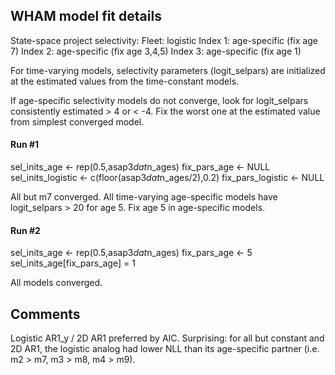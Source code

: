 ## WHAM model fit details

State-space project selectivity:
  Fleet: logistic
  Index 1: age-specific (fix age 7)
  Index 2: age-specific (fix age 3,4,5)
  Index 3: age-specific (fix age 1)   

For time-varying models, selectivity parameters (logit_selpars) are initialized at the estimated values from the time-constant models.

If age-specific selectivity models do not converge, look for logit_selpars consistently estimated > 4 or < -4. Fix the worst one at the estimated value from simplest converged model.

#### Run #1

sel_inits_age <- rep(0.5,asap3$dat$n_ages)
fix_pars_age <- NULL
sel_inits_logistic <- c(floor(asap3$dat$n_ages/2),0.2)
fix_pars_logistic <- NULL

All but m7 converged. All time-varying age-specific models have logit_selpars > 20 for age 5. Fix age 5 in age-specific models.

#### Run #2

sel_inits_age <- rep(0.5,asap3$dat$n_ages)
fix_pars_age <- 5
sel_inits_age[fix_pars_age] = 1

All models converged.

## Comments

Logistic AR1_y / 2D AR1 preferred by AIC. Surprising: for all but constant and 2D AR1, the logistic analog had lower NLL than its age-specific partner (i.e. m2 > m7, m3 > m8, m4 > m9).
